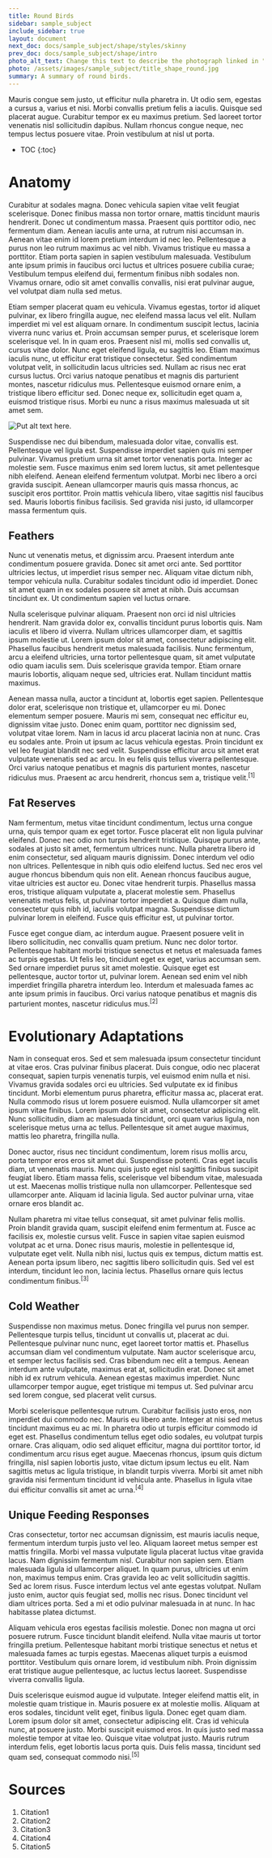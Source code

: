 ```yaml
---
title: Round Birds
sidebar: sample_subject
include_sidebar: true
layout: document
next_doc: docs/sample_subject/shape/styles/skinny
prev_doc: docs/sample_subject/shape/intro
photo_alt_text: Change this text to describe the photograph linked in "photo".
photo: /assets/images/sample_subject/title_shape_round.jpg
summary: A summary of round birds.
---
```


Mauris congue sem justo, ut efficitur nulla pharetra in. Ut odio sem, egestas a cursus a, varius et nisi. Morbi convallis pretium felis a iaculis. Quisque sed placerat augue. Curabitur tempor ex eu maximus pretium. Sed laoreet tortor venenatis nisl sollicitudin dapibus. Nullam rhoncus congue neque, nec tempus lectus posuere vitae. Proin vestibulum at nisl ut porta.

* TOC
{:toc}

# Anatomy

 Curabitur at sodales magna. Donec vehicula sapien vitae velit feugiat scelerisque. Donec finibus massa non tortor ornare, mattis tincidunt mauris hendrerit. Donec ut condimentum massa. Praesent quis porttitor odio, nec fermentum diam. Aenean iaculis ante urna, at rutrum nisi accumsan in. Aenean vitae enim id lorem pretium interdum id nec leo. Pellentesque a purus non leo rutrum maximus ac vel nibh. Vivamus tristique eu massa a porttitor. Etiam porta sapien in sapien vestibulum malesuada. Vestibulum ante ipsum primis in faucibus orci luctus et ultrices posuere cubilia curae; Vestibulum tempus eleifend dui, fermentum finibus nibh sodales non. Vivamus ornare, odio sit amet convallis convallis, nisi erat pulvinar augue, vel volutpat diam nulla sed metus.

Etiam semper placerat quam eu vehicula. Vivamus egestas, tortor id aliquet pulvinar, ex libero fringilla augue, nec eleifend massa lacus vel elit. Nullam imperdiet mi vel est aliquam ornare. In condimentum suscipit lectus, lacinia viverra nunc varius et. Proin accumsan semper purus, et scelerisque lorem scelerisque vel. In in quam eros. Praesent nisl mi, mollis sed convallis ut, cursus vitae dolor. Nunc eget eleifend ligula, eu sagittis leo. Etiam maximus iaculis nunc, ut efficitur erat tristique consectetur. Sed condimentum volutpat velit, in sollicitudin lacus ultricies sed. Nullam ac risus nec erat cursus luctus. Orci varius natoque penatibus et magnis dis parturient montes, nascetur ridiculus mus. Pellentesque euismod ornare enim, a tristique libero efficitur sed. Donec neque ex, sollicitudin eget quam a, euismod tristique risus. Morbi eu nunc a risus maximus malesuada ut sit amet sem.

![Put alt text here.](/template-information-site/assets/images/sample_subject/bird_round.jpg)

Suspendisse nec dui bibendum, malesuada dolor vitae, convallis est. Pellentesque vel ligula est. Suspendisse imperdiet sapien quis mi semper pulvinar. Vivamus pretium urna sit amet tortor venenatis porta. Integer ac molestie sem. Fusce maximus enim sed lorem luctus, sit amet pellentesque nibh eleifend. Aenean eleifend fermentum volutpat. Morbi nec libero a orci gravida suscipit. Aenean ullamcorper mauris quis massa rhoncus, ac suscipit eros porttitor. Proin mattis vehicula libero, vitae sagittis nisl faucibus sed. Mauris lobortis finibus facilisis. Sed gravida nisi justo, id ullamcorper massa fermentum quis. 

## Feathers

Nunc ut venenatis metus, et dignissim arcu. Praesent interdum ante condimentum posuere gravida. Donec sit amet orci ante. Sed porttitor ultricies lectus, ut imperdiet risus semper nec. Aliquam vitae dictum nibh, tempor vehicula nulla. Curabitur sodales tincidunt odio id imperdiet. Donec sit amet quam in ex sodales posuere sit amet at nibh. Duis accumsan tincidunt ex. Ut condimentum sapien vel luctus ornare.

Nulla scelerisque pulvinar aliquam. Praesent non orci id nisl ultricies hendrerit. Nam gravida dolor ex, convallis tincidunt purus lobortis quis. Nam iaculis et libero id viverra. Nullam ultrices ullamcorper diam, et sagittis ipsum molestie ut. Lorem ipsum dolor sit amet, consectetur adipiscing elit. Phasellus faucibus hendrerit metus malesuada facilisis. Nunc fermentum, arcu a eleifend ultricies, urna tortor pellentesque quam, sit amet vulputate odio quam iaculis sem. Duis scelerisque gravida tempor. Etiam ornare mauris lobortis, aliquam neque sed, ultricies erat. Nullam tincidunt mattis maximus.

Aenean massa nulla, auctor a tincidunt at, lobortis eget sapien. Pellentesque dolor erat, scelerisque non tristique et, ullamcorper eu mi. Donec elementum semper posuere. Mauris mi sem, consequat nec efficitur eu, dignissim vitae justo. Donec enim quam, porttitor nec dignissim sed, volutpat vitae lorem. Nam in lacus id arcu placerat lacinia non at nunc. Cras eu sodales ante. Proin ut ipsum ac lacus vehicula egestas. Proin tincidunt ex vel leo feugiat blandit nec sed velit. Suspendisse efficitur arcu sit amet erat vulputate venenatis sed ac arcu. In eu felis quis tellus viverra pellentesque. Orci varius natoque penatibus et magnis dis parturient montes, nascetur ridiculus mus. Praesent ac arcu hendrerit, rhoncus sem a, tristique velit.<sup>[1]</sup>

## Fat Reserves

Nam fermentum, metus vitae tincidunt condimentum, lectus urna congue urna, quis tempor quam ex eget tortor. Fusce placerat elit non ligula pulvinar eleifend. Donec nec odio non turpis hendrerit tristique. Quisque purus ante, sodales at justo sit amet, fermentum ultrices nunc. Nulla pharetra libero id enim consectetur, sed aliquam mauris dignissim. Donec interdum vel odio non ultrices. Pellentesque in nibh quis odio eleifend luctus. Sed nec eros vel augue rhoncus bibendum quis non elit. Aenean rhoncus faucibus augue, vitae ultricies est auctor eu. Donec vitae hendrerit turpis. Phasellus massa eros, tristique aliquam vulputate a, placerat molestie sem. Phasellus venenatis metus felis, ut pulvinar tortor imperdiet a. Quisque diam nulla, consectetur quis nibh id, iaculis volutpat magna. Suspendisse dictum pulvinar lorem in eleifend. Fusce quis efficitur est, ut pulvinar tortor.

Fusce eget congue diam, ac interdum augue. Praesent posuere velit in libero sollicitudin, nec convallis quam pretium. Nunc nec dolor tortor. Pellentesque habitant morbi tristique senectus et netus et malesuada fames ac turpis egestas. Ut felis leo, tincidunt eget ex eget, varius accumsan sem. Sed ornare imperdiet purus sit amet molestie. Quisque eget est pellentesque, auctor tortor ut, pulvinar lorem. Aenean sed enim vel nibh imperdiet fringilla pharetra interdum leo. Interdum et malesuada fames ac ante ipsum primis in faucibus. Orci varius natoque penatibus et magnis dis parturient montes, nascetur ridiculus mus.<sup>[2]</sup>

# Evolutionary Adaptations

Nam in consequat eros. Sed et sem malesuada ipsum consectetur tincidunt at vitae eros. Cras pulvinar finibus placerat. Duis congue, odio nec placerat consequat, sapien turpis venenatis turpis, vel euismod enim nulla et nisi. Vivamus gravida sodales orci eu ultricies. Sed vulputate ex id finibus tincidunt. Morbi elementum purus pharetra, efficitur massa ac, placerat erat. Nulla commodo risus ut lorem posuere euismod. Nulla ullamcorper sit amet ipsum vitae finibus. Lorem ipsum dolor sit amet, consectetur adipiscing elit. Nunc sollicitudin, diam ac malesuada tincidunt, orci quam varius ligula, non scelerisque metus urna ac tellus. Pellentesque sit amet augue maximus, mattis leo pharetra, fringilla nulla.

Donec auctor, risus nec tincidunt condimentum, lorem risus mollis arcu, porta tempor eros eros sit amet dui. Suspendisse potenti. Cras eget iaculis diam, ut venenatis mauris. Nunc quis justo eget nisl sagittis finibus suscipit feugiat libero. Etiam massa felis, scelerisque vel bibendum vitae, malesuada ut est. Maecenas mollis tristique nulla non ullamcorper. Pellentesque sed ullamcorper ante. Aliquam id lacinia ligula. Sed auctor pulvinar urna, vitae ornare eros blandit ac.

Nullam pharetra mi vitae tellus consequat, sit amet pulvinar felis mollis. Proin blandit gravida quam, suscipit eleifend enim fermentum at. Fusce ac facilisis ex, molestie cursus velit. Fusce in sapien vitae sapien euismod volutpat ac et urna. Donec risus mauris, molestie in pellentesque id, vulputate eget velit. Nulla nibh nisi, luctus quis ex tempus, dictum mattis est. Aenean porta ipsum libero, nec sagittis libero sollicitudin quis. Sed vel est interdum, tincidunt leo non, lacinia lectus. Phasellus ornare quis lectus condimentum finibus.<sup>[3]</sup>

## Cold Weather

Suspendisse non maximus metus. Donec fringilla vel purus non semper. Pellentesque turpis tellus, tincidunt ut convallis ut, placerat ac dui. Pellentesque pulvinar nunc nunc, eget laoreet tortor mattis et. Phasellus accumsan diam vel condimentum vulputate. Nam auctor scelerisque arcu, et semper lectus facilisis sed. Cras bibendum nec elit a tempus. Aenean interdum ante vulputate, maximus erat at, sollicitudin erat. Donec sit amet nibh id ex rutrum vehicula. Aenean egestas maximus imperdiet. Nunc ullamcorper tempor augue, eget tristique mi tempus ut. Sed pulvinar arcu sed lorem congue, sed placerat velit cursus.

Morbi scelerisque pellentesque rutrum. Curabitur facilisis justo eros, non imperdiet dui commodo nec. Mauris eu libero ante. Integer at nisi sed metus tincidunt maximus eu ac mi. In pharetra odio ut turpis efficitur commodo id eget est. Phasellus condimentum tellus eget odio sodales, eu volutpat turpis ornare. Cras aliquam, odio sed aliquet efficitur, magna dui porttitor tortor, id condimentum arcu risus eget augue. Maecenas rhoncus, ipsum quis dictum fringilla, nisl sapien lobortis justo, vitae dictum ipsum lectus eu elit. Nam sagittis metus ac ligula tristique, in blandit turpis viverra. Morbi sit amet nibh gravida nisi fermentum tincidunt id vehicula ante. Phasellus in ligula vitae dui efficitur convallis sit amet ac urna.<sup>[4]</sup>

## Unique Feeding Responses

Cras consectetur, tortor nec accumsan dignissim, est mauris iaculis neque, fermentum interdum turpis justo vel leo. Aliquam laoreet metus semper est mattis fringilla. Morbi vel massa vulputate ligula placerat luctus vitae gravida lacus. Nam dignissim fermentum nisl. Curabitur non sapien sem. Etiam malesuada ligula id ullamcorper aliquet. In quam purus, ultricies ut enim non, maximus tempus enim. Cras gravida leo ac velit sollicitudin sagittis. Sed ac lorem risus. Fusce interdum lectus vel ante egestas volutpat. Nullam justo enim, auctor quis feugiat sed, mollis nec risus. Donec tincidunt vel diam ultrices porta. Sed a mi et odio pulvinar malesuada in at nunc. In hac habitasse platea dictumst.

Aliquam vehicula eros egestas facilisis molestie. Donec non magna ut orci posuere rutrum. Fusce tincidunt blandit eleifend. Nulla vitae mauris ut tortor fringilla pretium. Pellentesque habitant morbi tristique senectus et netus et malesuada fames ac turpis egestas. Maecenas aliquet turpis a euismod porttitor. Vestibulum quis ornare lorem, id vestibulum nibh. Proin dignissim erat tristique augue pellentesque, ac luctus lectus laoreet. Suspendisse viverra convallis ligula.

Duis scelerisque euismod augue id vulputate. Integer eleifend mattis elit, in molestie quam tristique in. Mauris posuere ex at molestie mollis. Aliquam at eros sodales, tincidunt velit eget, finibus ligula. Donec eget quam diam. Lorem ipsum dolor sit amet, consectetur adipiscing elit. Cras id vehicula nunc, at posuere justo. Morbi suscipit euismod eros. In quis justo sed massa molestie tempor at vitae leo. Quisque vitae volutpat justo. Mauris rutrum interdum felis, eget lobortis lacus porta quis. Duis felis massa, tincidunt sed quam sed, consequat commodo nisi.<sup>[5]</sup>

# Sources

1. Citation1
2. Citation2
3. Citation3
4. Citation4
5. Citation5
